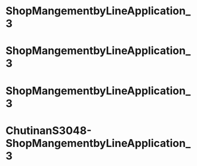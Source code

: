 # ShopMangementbyLineApplication_3
# ShopMangementbyLineApplication_3
# ShopMangementbyLineApplication_3
# ChutinanS3048-ShopMangementbyLineApplication_3
